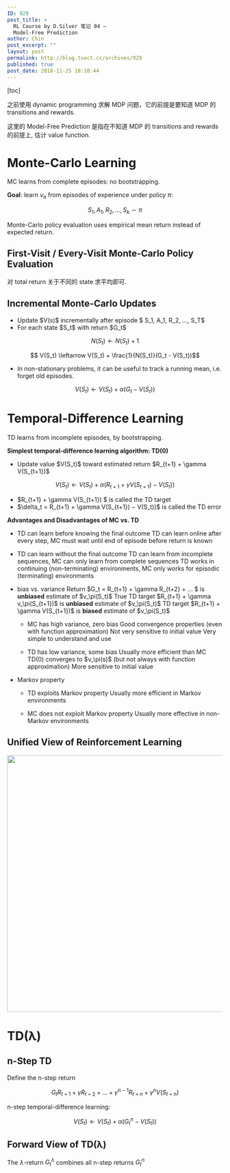 ```yaml
---
ID: 929
post_title: >
  RL Course by D.Silver 笔记 04 –
  Model-Free Prediction
author: Chin
post_excerpt: ""
layout: post
permalink: http://blog.tvect.cc/archives/929
published: true
post_date: 2018-11-25 18:10:44
---
```

[toc]

之前使用 dynamic programming 求解 MDP 问题，它的前提是要知道 MDP 的 transitions and rewards.

这里的 Model-Free Prediction 是指在不知道 MDP 的 transitions and rewards 的前提上, 估计 value function.

<!--more-->

<h1>Monte-Carlo Learning</h1>

MC learns from complete episodes: no bootstrapping.

<strong>Goal</strong>: learn $v_\pi$ from episodes of experience under policy $\pi$:

$$ S_1, A_1, R_2, ...,  S_k \sim \pi $$

Monte-Carlo policy evaluation uses empirical mean return instead of expected return.

<h2>First-Visit / Every-Visit Monte-Carlo Policy Evaluation</h2>

对 total return 关于不同的 state 求平均即可.

<h2>Incremental Monte-Carlo Updates</h2>

<ul>
<li>Update $V(s)$ incrementally after episode $ S_1, A_1, R_2, ..., S_T$</li>
<li>For each state $S_t$ with return $G_t$</li>
</ul>

$$ N(S_t) \leftarrow N(S_t) + 1 $$

$$ V(S_t) \leftarrow V(S_t) + \frac{1}{N(S_t)}(G_t - V(S_t))$$

<ul>
<li>In non-stationary problems, it can be useful to track a running mean, i.e. forget old episodes.</li>
</ul>

$$ V(S_t) \leftarrow V(S_t) + \alpha (G_t - V(S_t))$$

<h1>Temporal-Difference Learning</h1>

TD learns from incomplete episodes, by bootstrapping.

<strong>Simplest temporal-difference learning algorithm: TD(0)</strong>

<ul>
<li>Update value $V(S_t)$ toward estimated return $R_{t+1} + \gamma V(S_{t+1})$</li>
</ul>

$$V(S_t) \leftarrow V(S_t) + \alpha (R_{t+1} + \gamma V(S_{t+1}) − V(S_t))$$

<ul>
<li>$R_{t+1} + \gamma V(S_{t+1}) $ is called the TD target</li>
<li>$\delta_t = R_{t+1} + \gamma V(S_{t+1}) − V(S_t))$ is called the TD error</li>
</ul>

<strong>Advantages and Disadvantages of MC vs. TD</strong>

<ul>
<li>TD can learn before knowing the final outcome
TD can learn online after every step, MC must wait until end of episode before return is known</p></li>
<li><p>TD can learn without the final outcome
TD can learn from incomplete sequences, MC can only learn from complete sequences
TD works in continuing (non-terminating) environments, MC only works for episodic (terminating) environments</p></li>
<li><p>bias vs. variance
Return $G_t = R_{t+1} + \gamma R_{t+2} + ... $ is <strong>unbiased</strong> estimate of $v_\pi(S_t)$
True TD target $R_{t+1} + \gamma v_\pi(S_{t+1})$ is <strong>unbiased</strong> estimate of $v_\pi(S_t)$
TD target $R_{t+1} + \gamma V(S_{t+1})$ is <strong>biased</strong> estimate of $v_\pi(S_t)$

<ul>
<li>MC has high variance, zero bias
Good convergence properties (even with function approximation)
Not very sensitive to initial value
Very simple to understand and use</p></li>
<li><p>TD has low variance, some bias
Usually more efficient than MC
TD(0) converges to $v_\pi(s)$ (but not always with function approximation)
More sensitive to initial value</p></li>
</ul></li>
<li><p>Markov property

<ul>
<li>TD exploits Markov property
Usually more efficient in Markov environments</p></li>
<li><p>MC does not exploit Markov property
Usually more effective in non-Markov environments</p></li>
</ul></li>
</ul>

<h2>Unified View of Reinforcement Learning</h2>

<p><img src="https://i.loli.net/2018/11/25/5bfa7a7365f12.png" width="600" align=center />

<h1>TD(λ)</h1>

<h2>n-Step TD</h2>

Define the n-step return

$$G_tR_{t+1} + \gamma R_{t+2} + ... + \gamma^{n−1}R_{t+n} + \gamma^n V(S_{t+n})$$

n-step temporal-difference learning:

$$V(S_t) \leftarrow V(S_t) + \alpha (G_t^n − V(S_t))$$

<h2>Forward View of TD(λ)</h2>

The $\lambda$-return $G_t^\lambda$ combines all n-step returns $G_t^n$